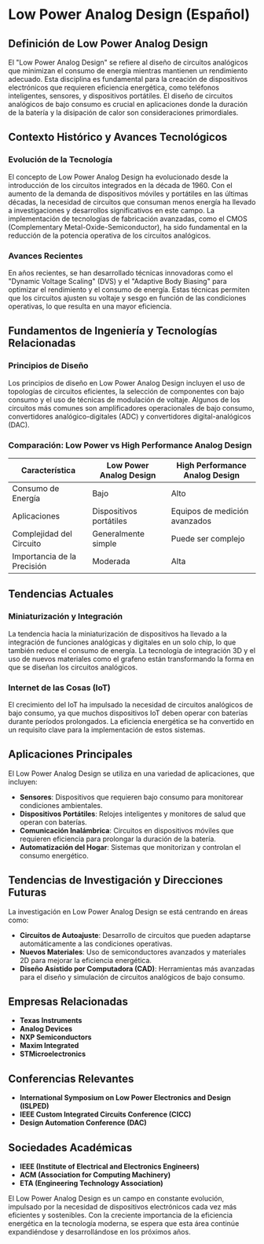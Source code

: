 # Low Power Analog Design (Español)

## Definición de Low Power Analog Design

El "Low Power Analog Design" se refiere al diseño de circuitos analógicos que minimizan el consumo de energía mientras mantienen un rendimiento adecuado. Esta disciplina es fundamental para la creación de dispositivos electrónicos que requieren eficiencia energética, como teléfonos inteligentes, sensores, y dispositivos portátiles. El diseño de circuitos analógicos de bajo consumo es crucial en aplicaciones donde la duración de la batería y la disipación de calor son consideraciones primordiales.

## Contexto Histórico y Avances Tecnológicos

### Evolución de la Tecnología

El concepto de Low Power Analog Design ha evolucionado desde la introducción de los circuitos integrados en la década de 1960. Con el aumento de la demanda de dispositivos móviles y portátiles en las últimas décadas, la necesidad de circuitos que consuman menos energía ha llevado a investigaciones y desarrollos significativos en este campo. La implementación de tecnologías de fabricación avanzadas, como el CMOS (Complementary Metal-Oxide-Semiconductor), ha sido fundamental en la reducción de la potencia operativa de los circuitos analógicos.

### Avances Recientes

En años recientes, se han desarrollado técnicas innovadoras como el "Dynamic Voltage Scaling" (DVS) y el "Adaptive Body Biasing" para optimizar el rendimiento y el consumo de energía. Estas técnicas permiten que los circuitos ajusten su voltaje y sesgo en función de las condiciones operativas, lo que resulta en una mayor eficiencia.

## Fundamentos de Ingeniería y Tecnologías Relacionadas

### Principios de Diseño

Los principios de diseño en Low Power Analog Design incluyen el uso de topologías de circuitos eficientes, la selección de componentes con bajo consumo y el uso de técnicas de modulación de voltaje. Algunos de los circuitos más comunes son amplificadores operacionales de bajo consumo, convertidores analógico-digitales (ADC) y convertidores digital-analógicos (DAC).

### Comparación: Low Power vs High Performance Analog Design

| Característica             | Low Power Analog Design | High Performance Analog Design |
|----------------------------|-------------------------|-------------------------------|
| Consumo de Energía         | Bajo                    | Alto                          |
| Aplicaciones               | Dispositivos portátiles | Equipos de medición avanzados |
| Complejidad del Circuito   | Generalmente simple      | Puede ser complejo            |
| Importancia de la Precisión| Moderada                | Alta                          |

## Tendencias Actuales

### Miniaturización y Integración

La tendencia hacia la miniaturización de dispositivos ha llevado a la integración de funciones analógicas y digitales en un solo chip, lo que también reduce el consumo de energía. La tecnología de integración 3D y el uso de nuevos materiales como el grafeno están transformando la forma en que se diseñan los circuitos analógicos.

### Internet de las Cosas (IoT)

El crecimiento del IoT ha impulsado la necesidad de circuitos analógicos de bajo consumo, ya que muchos dispositivos IoT deben operar con baterías durante períodos prolongados. La eficiencia energética se ha convertido en un requisito clave para la implementación de estos sistemas.

## Aplicaciones Principales

El Low Power Analog Design se utiliza en una variedad de aplicaciones, que incluyen:

- **Sensores**: Dispositivos que requieren bajo consumo para monitorear condiciones ambientales.
- **Dispositivos Portátiles**: Relojes inteligentes y monitores de salud que operan con baterías.
- **Comunicación Inalámbrica**: Circuitos en dispositivos móviles que requieren eficiencia para prolongar la duración de la batería.
- **Automatización del Hogar**: Sistemas que monitorizan y controlan el consumo energético.

## Tendencias de Investigación y Direcciones Futuras

La investigación en Low Power Analog Design se está centrando en áreas como:

- **Circuitos de Autoajuste**: Desarrollo de circuitos que pueden adaptarse automáticamente a las condiciones operativas.
- **Nuevos Materiales**: Uso de semiconductores avanzados y materiales 2D para mejorar la eficiencia energética.
- **Diseño Asistido por Computadora (CAD)**: Herramientas más avanzadas para el diseño y simulación de circuitos analógicos de bajo consumo.

## Empresas Relacionadas

- **Texas Instruments**
- **Analog Devices**
- **NXP Semiconductors**
- **Maxim Integrated**
- **STMicroelectronics**

## Conferencias Relevantes

- **International Symposium on Low Power Electronics and Design (ISLPED)**
- **IEEE Custom Integrated Circuits Conference (CICC)**
- **Design Automation Conference (DAC)**

## Sociedades Académicas

- **IEEE (Institute of Electrical and Electronics Engineers)**
- **ACM (Association for Computing Machinery)**
- **ETA (Engineering Technology Association)**

El Low Power Analog Design es un campo en constante evolución, impulsado por la necesidad de dispositivos electrónicos cada vez más eficientes y sostenibles. Con la creciente importancia de la eficiencia energética en la tecnología moderna, se espera que esta área continúe expandiéndose y desarrollándose en los próximos años.